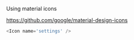 Using material icons

https://github.com/google/material-design-icons

```js
<Icon name='settings' />
```